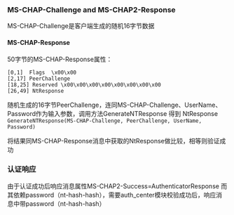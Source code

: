 ###  MS-CHAP-Challenge and MS-CHAP2-Response
MS-CHAP-Challenge是客户端生成的随机16字节数据
#### MS-CHAP-Response
50字节的MS-CHAP-Response属性：
```
[0,1]  Flags  \x00\x00
[2,17] PeerChallenge
[18,25] Reserved \x00\x00\x00\x00\x00\x00\x00\x00
[26,49] NtResponse
```
随机生成的16字节PeerChallenge，连同MS-CHAP-Challenge、UserName、Password作为输入参数，调用方法GenerateNTResponse 得到 NtResponse
`GenerateNTResponse(MS-CHAP-Challenge, PeerChallenge, UserName, Password) `

将结果同MS-CHAP-Response消息中获取的NtResponse做比较，相等则验证成功

### 认证响应
由于认证成功后响应消息属性MS-CHAP2-Success=AuthenticatorResponse
而其依赖password（nt-hash-hash），需要auth_center模块校验成功后，响应消息中带password（nt-hash-hash）



